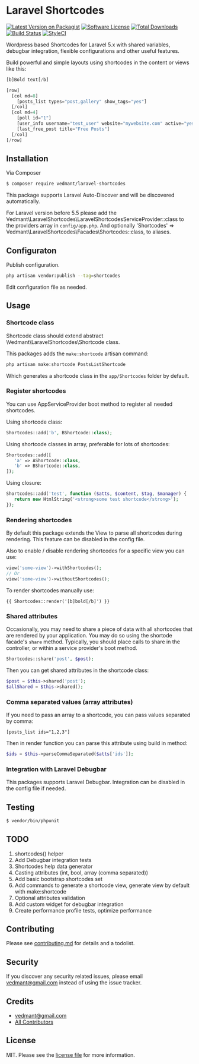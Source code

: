 # Laravel Shortcodes

[![Latest Version on Packagist][ico-version]][link-packagist]
[![Software License][ico-license]](license.md)
[![Total Downloads][ico-downloads]][link-downloads]
[![Build Status][ico-travis]][link-travis]
[![StyleCI](https://styleci.io/repos/182276041/shield)](https://styleci.io/repos/182276041)

Wordpress based Shortcodes for Laravel 5.x with shared variables, debugbar integration, 
flexible configurations and other useful features.

Build powerful and simple layouts using shortcodes in the content or views like this:

```php
[b]Bold text[/b]

[row]
  [col md=8]
    [posts_list types="post,gallery" show_tags="yes"]
  [/col]
  [col md=4]
    [poll id="1"]
    [user_info username="test_user" website="mywebsite.com" active="yes"]
    [last_free_post title="Free Posts"]
  [/col]
[/row]
``` 

## Installation

Via Composer

``` bash
$ composer require vedmant/laravel-shortcodes
```

This package supports Laravel Auto-Discover and will be discovered automatically.

For Laravel version before 5.5 please add the Vedmant\LaravelShortcodes\LaravelShortcodesServiceProvider::class to the providers array in `config/app.php`.
And optionally 'Shortcodes' => Vedmant\LaravelShortcodes\Facades\Shortcodes::class, to aliases.


## Configuraton 

Publish configuration.
```bash
php artisan vendor:publish --tag=shortcodes
```

Edit configuration file as needed.


## Usage


### Shortcode class

Shortcode class should extend abstract \Vedmant\LaravelShortcodes\Shortcode class.

This packages adds the `make:shortcode` artisan command:
```bash
php artisan make:shortcode PostsListShortcode
```
Which generates a shortcode class in the `app/Shortcodes` folder by default.


### Register shortcodes

You can use AppServiceProvider boot method to register all needed shortcodes.

Using shortcode class:
```php
Shortcodes::add('b', BShortcode::class);
```

Using shortcode classes in array, preferable for lots of shortcodes:
```php
Shortcodes::add([
   'a' => AShortcode::class,
   'b' => BShortcode::class,
]);
```

Using closure:
```php
Shortcodes::add('test', function ($atts, $content, $tag, $manager) {
   return new HtmlString('<strong>some test shortcode</strong>');
});
```

### Rendering shortcodes

By default this package extends the View to parse all shortcodes during rendering.
This feature can be disabled in the config file.

Also to enable / disable rendering shortcodes for a specific view you can use:

```php
view('some-view')->withShortcodes();
// Or
view('some-view')->withoutShortcodes();
```

To render shortcodes manually use:
```blade
{{ Shortcodes::render('[b]bold[/b]') }}
```


### Shared attributes

Occasionally, you may need to share a piece of data with all shortcodes that are rendered by your application. 
You may do so using the shortode facade's `share` method. 
Typically, you should place calls to share in the controller, or within a service provider's boot method.
```php
Shortcodes::share('post', $post);
```

Then you can get shared attributes in the shortcode class:

```php
$post = $this->shared('post');
$allShared = $this->shared();
```


### Comma separated values (array attributes)

If you need to pass an array to a shortcode, you can pass values separated by comma:

```blade
[posts_list ids="1,2,3"]
```

Then in render function you can parse this attribute using build in method:
```php
$ids = $this->parseCommaSeparated($atts['ids']);
```


### Integration with Laravel Debugbar

This packages supports Laravel Debugbar. Integration can be disabled in the config file if needed.


## Testing

``` bash
$ vendor/bin/phpunit
```


## TODO

1. shortcodes() helper
1. Add Debugbar integration tests
1. Shortcodes help data generator
1. Casting attributes (int, bool, array (comma separated))
1. Add basic bootstrap shortcodes set
1. Add commands to generate a shortcode view, generate view by default with make:shortcode
1. Optional attributes validation
1. Add custom widget for debugbar integration
1. Create performance profile tests, optimize performance

## Contributing

Please see [contributing.md](contributing.md) for details and a todolist.

## Security

If you discover any security related issues, please email vedmant@gmail.com instead of using the issue tracker.

## Credits

- [vedmant@gmail.com][link-author]
- [All Contributors][link-contributors]

## License

MIT. Please see the [license file](license.md) for more information.

[ico-version]: https://img.shields.io/packagist/v/vedmant/laravel-shortcodes.svg?style=flat-square
[ico-license]: https://img.shields.io/badge/license-MIT-brightgreen.svg?style=flat-square
[ico-downloads]: https://img.shields.io/packagist/dt/vedmant/laravel-shortcodes.svg?style=flat-square
[ico-travis]: https://img.shields.io/travis/vedmant/laravel-shortcodes/master.svg?style=flat-square

[link-packagist]: https://packagist.org/packages/vedmant/laravel-shortcodes
[link-downloads]: https://packagist.org/packages/vedmant/laravel-shortcodes
[link-travis]: https://travis-ci.org/vedmant/laravels-hortcodes
[link-styleci]: https://github.styleci.io/repos/182276041
[link-author]: https://github.com/vedmant
[link-contributors]: ../../contributors
